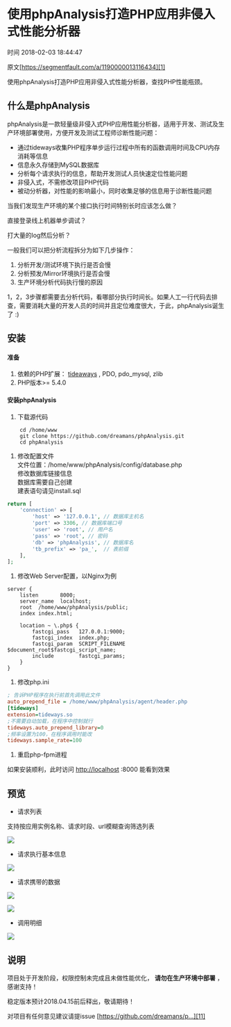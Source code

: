 # 使用phpAnalysis打造PHP应用非侵入式性能分析器

 时间 2018-02-03 18:44:47 

原文[https://segmentfault.com/a/1190000013116434][1]


使用phpAnalysis打造PHP应用非侵入式性能分析器，查找PHP性能瓶颈。

## 什么是phpAnalysis

phpAnalysis是一款轻量级非侵入式PHP应用性能分析器，适用于开发、测试及生产环境部署使用，方便开发及测试工程师诊断性能问题：

* 通过tideways收集PHP程序单步运行过程中所有的函数调用时间及CPU内存消耗等信息
* 信息永久存储到MySQL数据库
* 分析每个请求执行的信息，帮助开发测试人员快速定位性能问题
* 非侵入式，不需修改项目PHP代码
* 被动分析器，对性能的影响最小，同时收集足够的信息用于诊断性能问题

当我们发现生产环境的某个接口执行时间特别长时应该怎么做？

直接登录线上机器单步调试？

打大量的log然后分析？

一般我们可以把分析流程拆分为如下几步操作：

1. 分析开发/测试环境下执行是否会慢
1. 分析预发/Mirror环境执行是否会慢
1. 生产环境分析代码执行慢的原因

1，2，3步骤都需要去分析代码，看哪部分执行时间长。如果人工一行代码去排查，需要消耗大量的开发人员的时间并且定位难度很大，于此，phpAnalysis诞生了 :)

## 安装

#### 准备

1. 依赖的PHP扩展： [tideaways][4] , PDO, pdo_mysql, zlib
1. PHP版本>= 5.4.0

#### 安装phpAnalysis

1. 下载源代码
```
    cd /home/www
    git clone https://github.com/dreamans/phpAnalysis.git
    cd phpAnalysis
```
1. 修改配置文件  
    文件位置：/home/www/phpAnalysis/config/database.php  
    修改数据库链接信息  
    数据库需要自己创建  
    建表语句请见install.sql  

```php
return [
    'connection' => [
        'host' => '127.0.0.1', // 数据库主机名
        'port' => 3306, // 数据库端口号
        'user' => 'root', // 用户名
        'pass' => 'root', // 密码
        'db' => 'phpAnalysis', // 数据库名
        'tb_prefix' => 'pa_',  // 表前缀
    ],
];
```
1. 修改Web Server配置，以Nginx为例
```nginx
server {
    listen       8000;
    server_name  localhost;
    root  /home/www/phpAnalysis/public;
    index index.html;

    location ~ \.php$ {
        fastcgi_pass   127.0.0.1:9000;
        fastcgi_index  index.php;
        fastcgi_param  SCRIPT_FILENAME $document_root$fastcgi_script_name;
        include        fastcgi_params;
    }
}
```
1. 修改php.ini
```ini
; 告诉PHP程序在执行前首先调用此文件
auto_prepend_file = /home/www/phpAnalysis/agent/header.php
[tideways]
extension=tideways.so
;不需要自动加载，在程序中控制就行
tideways.auto_prepend_library=0
;频率设置为100，在程序调用时能改
tideways.sample_rate=100
```
1. 重启php-fpm进程

如果安装顺利，此时访问 [http://localhost][5] :8000 能看到效果 

## 预览

* 请求列表

支持按应用实例名称、请求时段、url模糊查询筛选列表

![][6]

* 请求执行基本信息

 ![][7]

* 请求携带的数据

 ![][8]

 ![][9]

* 调用明细

 ![][10]

## 说明

项目处于开发阶段，权限控制未完成且未做性能优化， **请勿在生产环境中部署** ，感谢支持！ 

稳定版本预计2018.04.15前后释出，敬请期待！

对项目有任何意见建议请提issue [https://github.com/dreamans/p...][11]

[1]: https://segmentfault.com/a/1190000013116434
[4]: https://tideways.io/profiler/article/35-installation-on-php
[5]: http://localhost
[6]: ../img/uYbIvie.png
[7]: ../img/jIveMnB.png
[8]: ../img/ieqemuN.png
[9]: ../img/aAJnQrE.png
[10]: ../img/iMfERbe.png
[11]: https://github.com/dreamans/phpAnalysis/issues